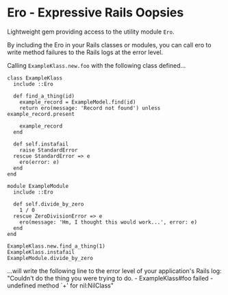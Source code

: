 # Ero - Expressive Rails Oopsies
Lightweight gem providing access to the utility module `Ero`.

By including the Ero in your Rails classes or modules, you can call ero to write method failures to the Rails logs at the error level.

Calling `ExampleKlass.new.foo` with the following class defined...
```
class ExampleKlass
  include ::Ero

  def find_a_thing(id)
    example_record = ExampleModel.find(id)
    return ero(message: 'Record not found') unless example_record.present

    example_record
  end

  def self.instafail
    raise StandardError
  rescue StandardError => e
    ero(error: e)
  end
end

module ExampleModule
  include ::Ero

  def self.divide_by_zero
    1 / 0
  rescue ZeroDivisionError => e
    ero(message: 'Hm, I thought this would work...', error: e)
  end
end

ExampleKlass.new.find_a_thing(1)
ExampleKlass.instafail
ExampleModule.divide_by_zero
```
...will write the following line to the error level of your application's Rails log:
"Couldn't do the thing you were trying to do. - ExampleKlass#foo failed - undefined method `+' for nil:NilClass"
